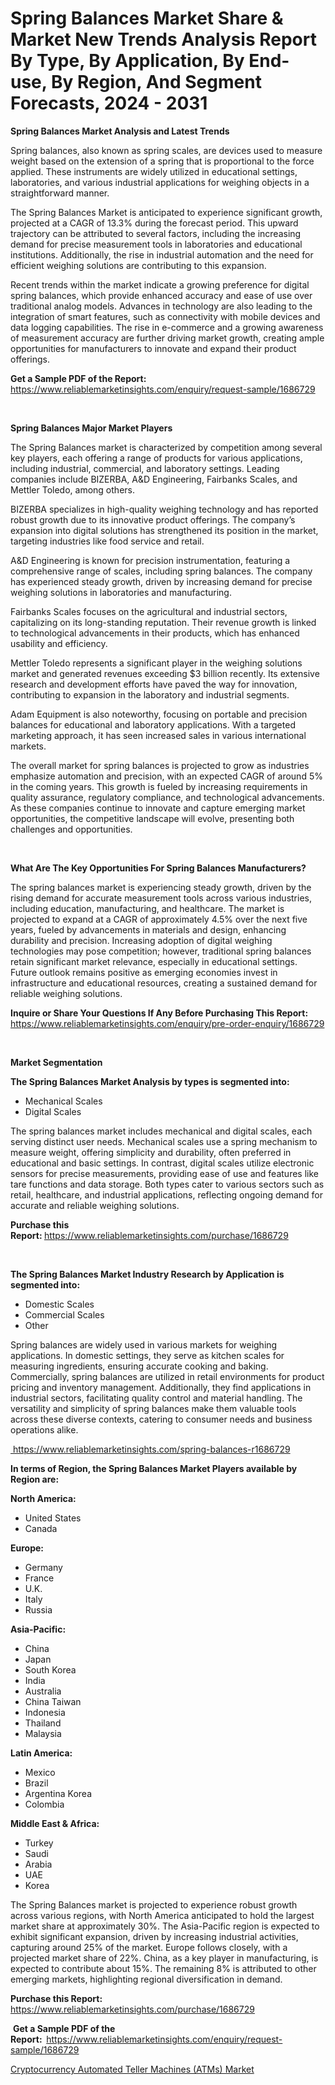 <p><h1>Spring Balances Market Share & Market New Trends Analysis Report By Type, By Application, By End-use, By Region, And Segment Forecasts, 2024 - 2031</h1></p><p><strong>Spring Balances Market Analysis and Latest Trends</strong></p>
<p><p>Spring balances, also known as spring scales, are devices used to measure weight based on the extension of a spring that is proportional to the force applied. These instruments are widely utilized in educational settings, laboratories, and various industrial applications for weighing objects in a straightforward manner.</p><p>The Spring Balances Market is anticipated to experience significant growth, projected at a CAGR of 13.3% during the forecast period. This upward trajectory can be attributed to several factors, including the increasing demand for precise measurement tools in laboratories and educational institutions. Additionally, the rise in industrial automation and the need for efficient weighing solutions are contributing to this expansion. </p><p>Recent trends within the market indicate a growing preference for digital spring balances, which provide enhanced accuracy and ease of use over traditional analog models. Advances in technology are also leading to the integration of smart features, such as connectivity with mobile devices and data logging capabilities. The rise in e-commerce and a growing awareness of measurement accuracy are further driving market growth, creating ample opportunities for manufacturers to innovate and expand their product offerings.</p></p>
<p><strong>Get a Sample PDF of the Report:&nbsp;</strong> <a href="https://www.reliablemarketinsights.com/enquiry/request-sample/1686729?utm_campaign=1887&utm_medium=2&utm_source=Github&utm_content=ia&utm_term=31122024&utm_id=spring-balances">https://www.reliablemarketinsights.com/enquiry/request-sample/1686729</a></p>
<p>&nbsp;</p>
<p><strong>Spring Balances Major Market Players</strong></p>
<p><p>The Spring Balances market is characterized by competition among several key players, each offering a range of products for various applications, including industrial, commercial, and laboratory settings. Leading companies include BIZERBA, A&D Engineering, Fairbanks Scales, and Mettler Toledo, among others.</p><p>BIZERBA specializes in high-quality weighing technology and has reported robust growth due to its innovative product offerings. The company’s expansion into digital solutions has strengthened its position in the market, targeting industries like food service and retail.</p><p>A&D Engineering is known for precision instrumentation, featuring a comprehensive range of scales, including spring balances. The company has experienced steady growth, driven by increasing demand for precise weighing solutions in laboratories and manufacturing.</p><p>Fairbanks Scales focuses on the agricultural and industrial sectors, capitalizing on its long-standing reputation. Their revenue growth is linked to technological advancements in their products, which has enhanced usability and efficiency.</p><p>Mettler Toledo represents a significant player in the weighing solutions market and generated revenues exceeding $3 billion recently. Its extensive research and development efforts have paved the way for innovation, contributing to expansion in the laboratory and industrial segments.</p><p>Adam Equipment is also noteworthy, focusing on portable and precision balances for educational and laboratory applications. With a targeted marketing approach, it has seen increased sales in various international markets.</p><p>The overall market for spring balances is projected to grow as industries emphasize automation and precision, with an expected CAGR of around 5% in the coming years. This growth is fueled by increasing requirements in quality assurance, regulatory compliance, and technological advancements. As these companies continue to innovate and capture emerging market opportunities, the competitive landscape will evolve, presenting both challenges and opportunities.</p></p>
<p>&nbsp;</p>
<p><strong>What Are The Key Opportunities For Spring Balances Manufacturers?</strong></p>
<p><p>The spring balances market is experiencing steady growth, driven by the rising demand for accurate measurement tools across various industries, including education, manufacturing, and healthcare. The market is projected to expand at a CAGR of approximately 4.5% over the next five years, fueled by advancements in materials and design, enhancing durability and precision. Increasing adoption of digital weighing technologies may pose competition; however, traditional spring balances retain significant market relevance, especially in educational settings. Future outlook remains positive as emerging economies invest in infrastructure and educational resources, creating a sustained demand for reliable weighing solutions.</p></p>
<p><strong>Inquire or Share Your Questions If Any Before Purchasing This Report:</strong> <a href="https://www.reliablemarketinsights.com/enquiry/pre-order-enquiry/1686729?utm_campaign=1887&utm_medium=2&utm_source=Github&utm_content=ia&utm_term=31122024&utm_id=spring-balances">https://www.reliablemarketinsights.com/enquiry/pre-order-enquiry/1686729</a></p>
<p>&nbsp;</p>
<p><strong>Market Segmentation</strong></p>
<p><strong>The Spring Balances Market Analysis by types is segmented into:</strong></p>
<p><ul><li>Mechanical Scales</li><li>Digital Scales</li></ul></p>
<p><p>The spring balances market includes mechanical and digital scales, each serving distinct user needs. Mechanical scales use a spring mechanism to measure weight, offering simplicity and durability, often preferred in educational and basic settings. In contrast, digital scales utilize electronic sensors for precise measurements, providing ease of use and features like tare functions and data storage. Both types cater to various sectors such as retail, healthcare, and industrial applications, reflecting ongoing demand for accurate and reliable weighing solutions.</p></p>
<p><strong>Purchase this Report:&nbsp;</strong><a href="https://www.reliablemarketinsights.com/purchase/1686729?utm_campaign=1887&utm_medium=2&utm_source=Github&utm_content=ia&utm_term=31122024&utm_id=spring-balances">https://www.reliablemarketinsights.com/purchase/1686729</a></p>
<p>&nbsp;</p>
<p><strong>The Spring Balances Market Industry Research by Application is segmented into:</strong></p>
<p><ul><li>Domestic Scales</li><li>Commercial Scales</li><li>Other</li></ul></p>
<p><p>Spring balances are widely used in various markets for weighing applications. In domestic settings, they serve as kitchen scales for measuring ingredients, ensuring accurate cooking and baking. Commercially, spring balances are utilized in retail environments for product pricing and inventory management. Additionally, they find applications in industrial sectors, facilitating quality control and material handling. The versatility and simplicity of spring balances make them valuable tools across these diverse contexts, catering to consumer needs and business operations alike.</p></p>
<p><a href="https://www.reliablemarketinsights.com/spring-balances-r1686729?utm_campaign=1887&utm_medium=2&utm_source=Github&utm_content=ia&utm_term=31122024&utm_id=spring-balances">&nbsp;https://www.reliablemarketinsights.com/spring-balances-r1686729</a></p>
<p><strong>In terms of Region, the Spring Balances Market Players available by Region are:</strong></p>
<p>
    <p> <strong> North America: </strong>
        <ul>
            <li>United States</li>
            <li>Canada</li>
        </ul>
        </p> 
    <p> <strong> Europe: </strong>
        <ul>
            <li>Germany</li>
            <li>France</li>
            <li>U.K.</li>
            <li>Italy</li>
            <li>Russia</li>
        </ul>
        </p> 
    <p> <strong> Asia-Pacific: </strong>
        <ul>
            <li>China</li>
            <li>Japan</li>
            <li>South Korea</li>
            <li>India</li>
            <li>Australia</li>
            <li>China Taiwan</li>
            <li>Indonesia</li>
            <li>Thailand</li>
            <li>Malaysia</li>
        </ul>
        </p> 
    <p> <strong> Latin America: </strong>
        <ul>
            <li>Mexico</li>
            <li>Brazil</li>
            <li>Argentina Korea</li>
            <li>Colombia</li>
        </ul>
        </p> 
    <p> <strong> Middle East & Africa: </strong>
        <ul>
            <li>Turkey</li>
            <li>Saudi</li>
            <li>Arabia</li>
            <li>UAE</li>
            <li>Korea</li>
        </ul>
    </p>
    </p>
<p><p>The Spring Balances market is projected to experience robust growth across various regions, with North America anticipated to hold the largest market share at approximately 30%. The Asia-Pacific region is expected to exhibit significant expansion, driven by increasing industrial activities, capturing around 25% of the market. Europe follows closely, with a projected market share of 22%. China, as a key player in manufacturing, is expected to contribute about 15%. The remaining 8% is attributed to other emerging markets, highlighting regional diversification in demand.</p></p>
<p><strong>Purchase this Report: </strong><a href="https://www.reliablemarketinsights.com/purchase/1686729?utm_campaign=1887&utm_medium=2&utm_source=Github&utm_content=ia&utm_term=31122024&utm_id=spring-balances">https://www.reliablemarketinsights.com/purchase/1686729</a></p>
<p>&nbsp;<strong>Get a Sample PDF of the Report:&nbsp;&nbsp;</strong><a href="https://www.reliablemarketinsights.com/enquiry/request-sample/1686729?utm_campaign=1887&utm_medium=2&utm_source=Github&utm_content=ia&utm_term=31122024&utm_id=spring-balances">https://www.reliablemarketinsights.com/enquiry/request-sample/1686729</a></p>
<p><strong></strong></p>
<p><p><a href="https://github.com/julyju69/Market-Research-Report-List-5/blob/main/cryptocurrency-automated-teller-machines-atms-market.md?utm_campaign=1887&utm_medium=2&utm_source=Github&utm_content=ia&utm_term=31122024&utm_id=spring-balances">Cryptocurrency Automated Teller Machines (ATMs) Market</a></p></p>
